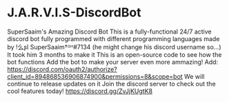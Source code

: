 # J.A.R.V.I.S-DiscordBot
SuperSaaim's Amazing Discord Bot
This is a fully-functional 24/7 active discord bot fully programmed with different programming languages made by !么ʂƖ SuperSaaim†ᴳᴴ#7134 (he might change his discord username so...)
It took  him 3 months to make it
This is an open-source code to see
how the bot functions
Add the bot to make your server even more ammazing!
Add: https://discord.com/oauth2/authorize?client_id=894868536906874900&permissions=8&scope=bot
We will continue to release updates on it
Join the discord server to check out the cool features today!
https://discord.gg/ZvJjKUgtK8
